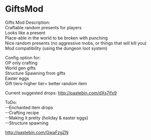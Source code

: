 # GiftsMod

 
Gifts Mod Description:  
Craftable random presents for players  
Looks like a present  
Place-able in the world to be broken with punching  
Nice random presents (no aggressive mobs, or things that will kill you)  
Mod compatibility (using the dungeon loot system)  
   
Config option for:  
OP only crafting  
World gen gifts  
Structure Spawning from gifts  
Easter eggs  
Gift tiers-higher tier= better random item  
 
   
Current suggested drops: http://pastebin.com/dXs7ifx9  
   
ToDo:  
--Enchanted item drops  
--Crafting recipe  
--Making it pretty (holiday & easter eggs)  
--Structure spawning  
  


http://pastebin.com/GwaFzgZN
